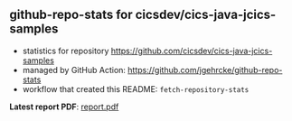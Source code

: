 ## github-repo-stats for cicsdev/cics-java-jcics-samples

- statistics for repository https://github.com/cicsdev/cics-java-jcics-samples
- managed by GitHub Action: https://github.com/jgehrcke/github-repo-stats
- workflow that created this README: `fetch-repository-stats`

**Latest report PDF**: [report.pdf](https://github.com/cicsdev/repo-stats/raw/github-repo-stats/cicsdev/cics-java-jcics-samples/latest-report/report.pdf)

